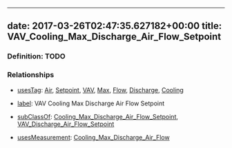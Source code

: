 
---
date: 2017-03-26T02:47:35.627182+00:00
title: VAV_Cooling_Max_Discharge_Air_Flow_Setpoint
---
### Definition: TODO

### Relationships

* [usesTag](https://brickschema.org/schema/1.0/BrickFrame#usesTag): [Air](https://brickschema.org/schema/1.0/BrickTag#Air), [Setpoint](https://brickschema.org/schema/1.0/BrickTag#Setpoint), [VAV](https://brickschema.org/schema/1.0/BrickTag#VAV), [Max](https://brickschema.org/schema/1.0/BrickTag#Max), [Flow](https://brickschema.org/schema/1.0/BrickTag#Flow), [Discharge](https://brickschema.org/schema/1.0/BrickTag#Discharge), [Cooling](https://brickschema.org/schema/1.0/BrickTag#Cooling)

* [label](http://www.w3.org/2000/01/rdf-schema#label): VAV Cooling Max Discharge Air Flow Setpoint

* [subClassOf](http://www.w3.org/2000/01/rdf-schema#subClassOf): [Cooling_Max_Discharge_Air_Flow_Setpoint](https://brickschema.org/schema/1.0/Brick#Cooling_Max_Discharge_Air_Flow_Setpoint), [VAV_Discharge_Air_Flow_Setpoint](https://brickschema.org/schema/1.0/Brick#VAV_Discharge_Air_Flow_Setpoint)

* [usesMeasurement](https://brickschema.org/schema/1.0/BrickFrame#usesMeasurement): [Cooling_Max_Discharge_Air_Flow](https://brickschema.org/schema/1.0/Brick#Cooling_Max_Discharge_Air_Flow)
